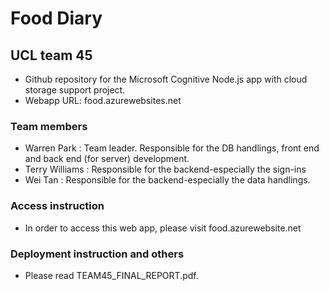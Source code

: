 # Food Diary 
## UCL team 45
- Github repository for the Microsoft Cognitive Node.js app with cloud storage support project.
- Webapp URL: food.azurewebsites.net


### Team members

- Warren Park : Team leader. Responsible for the DB handlings, front end and back end (for server) development.
- Terry Williams : Responsible for the backend-especially the sign-ins
- Wei Tan : Responsible for the backend-especially the data handlings.

### Access instruction
- In order to access this web app, please visit food.azurewebsite.net

### Deployment instruction and others
- Please read TEAM45_FINAL_REPORT.pdf.
